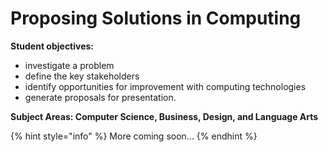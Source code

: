 # Proposing Solutions in Computing

**Student objectives:**

* investigate a problem
* define the key stakeholders
* identify opportunities for improvement with computing technologies
* generate proposals for presentation.

**Subject Areas: Computer Science, Business, Design, and Language Arts**

{% hint style="info" %}
More coming soon...
{% endhint %}

